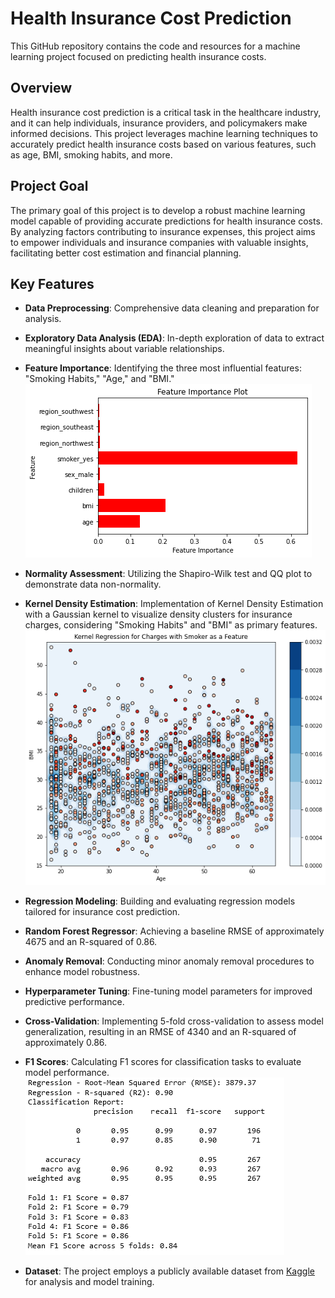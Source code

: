 # Health Insurance Cost Prediction

This GitHub repository contains the code and resources for a machine learning project focused on predicting health insurance costs.

## Overview

Health insurance cost prediction is a critical task in the healthcare industry, and it can help individuals, insurance providers, and policymakers make informed decisions. This project leverages machine learning techniques to accurately predict health insurance costs based on various features, such as age, BMI, smoking habits, and more.

## Project Goal

The primary goal of this project is to develop a robust machine learning model capable of providing accurate predictions for health insurance costs. By analyzing factors contributing to insurance expenses, this project aims to empower individuals and insurance companies with valuable insights, facilitating better cost estimation and financial planning.

## Key Features

- **Data Preprocessing**: Comprehensive data cleaning and preparation for analysis.
- **Exploratory Data Analysis (EDA)**: In-depth exploration of data to extract meaningful insights about variable relationships.
- **Feature Importance**: Identifying the three most influential features: "Smoking Habits," "Age," and "BMI."
![Feature Importance](images/features.png)
- **Normality Assessment**: Utilizing the Shapiro-Wilk test and QQ plot to demonstrate data non-normality.
- **Kernel Density Estimation**: Implementation of Kernel Density Estimation with a Gaussian kernel to visualize density clusters for insurance charges, considering "Smoking Habits" and "BMI" as primary features.
![Kernel Density Estimation](images/kernel.png)
- **Regression Modeling**: Building and evaluating regression models tailored for insurance cost prediction.
- **Random Forest Regressor**: Achieving a baseline RMSE of approximately 4675 and an R-squared of 0.86.
- **Anomaly Removal**: Conducting minor anomaly removal procedures to enhance model robustness.
- **Hyperparameter Tuning**: Fine-tuning model parameters for improved predictive performance.
- **Cross-Validation**: Implementing 5-fold cross-validation to assess model generalization, resulting in an RMSE of 4340 and an R-squared of approximately 0.86.
- **F1 Scores**: Calculating F1 scores for classification tasks to evaluate model performance.
![F1 Scores](images/f1.png)

- **Dataset**: The project employs a publicly available dataset from [Kaggle](https://www.kaggle.com/datasets/teertha/ushealthinsurancedataset) for analysis and model training.
